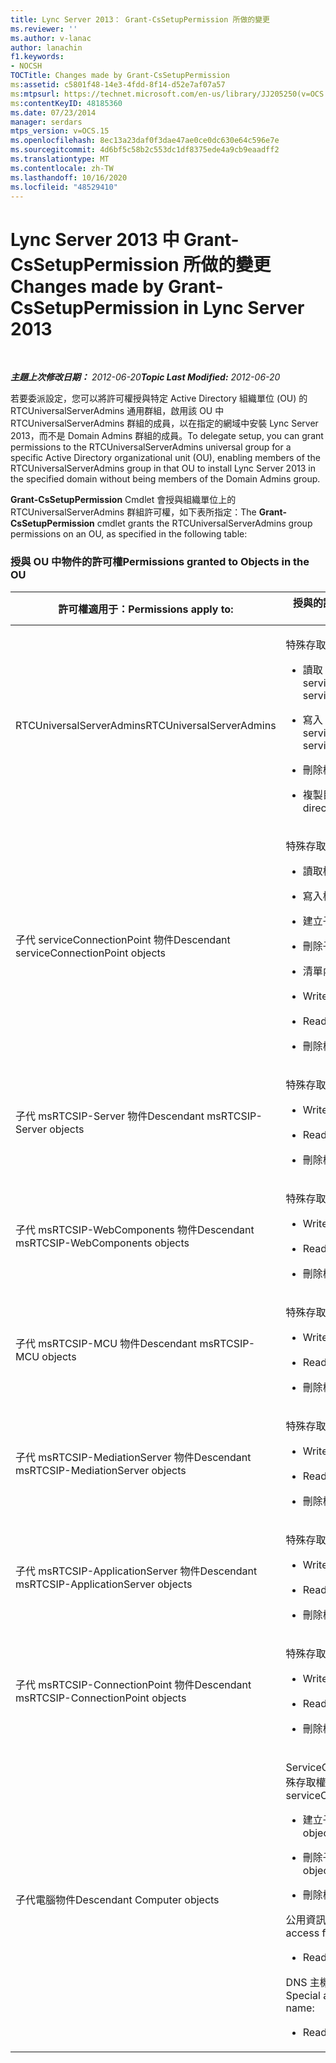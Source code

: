 ```yaml
---
title: Lync Server 2013： Grant-CsSetupPermission 所做的變更
ms.reviewer: ''
ms.author: v-lanac
author: lanachin
f1.keywords:
- NOCSH
TOCTitle: Changes made by Grant-CsSetupPermission
ms:assetid: c5801f48-14e3-4fdd-8f14-d52e7af07a57
ms:mtpsurl: https://technet.microsoft.com/en-us/library/JJ205250(v=OCS.15)
ms:contentKeyID: 48185360
ms.date: 07/23/2014
manager: serdars
mtps_version: v=OCS.15
ms.openlocfilehash: 8ec13a23daf0f3dae47ae0ce0dc630e64c596e7e
ms.sourcegitcommit: 4d6bf5c58b2c553dc1df8375ede4a9cb9eaadff2
ms.translationtype: MT
ms.contentlocale: zh-TW
ms.lasthandoff: 10/16/2020
ms.locfileid: "48529410"
---
```

# <a name="changes-made-by-grant-cssetuppermission-in-lync-server-2013"></a><span data-ttu-id="996ba-102">Lync Server 2013 中 Grant-CsSetupPermission 所做的變更</span><span class="sxs-lookup"><span data-stu-id="996ba-102">Changes made by Grant-CsSetupPermission in Lync Server 2013</span></span>

<div data-xmlns="http://www.w3.org/1999/xhtml">

<div class="topic" data-xmlns="http://www.w3.org/1999/xhtml" data-msxsl="urn:schemas-microsoft-com:xslt" data-cs="https://msdn.microsoft.com/">

<div data-asp="https://msdn2.microsoft.com/asp">



</div>

<div id="mainSection">

<div id="mainBody">

<span> </span>

<span data-ttu-id="996ba-103">_**主題上次修改日期：** 2012-06-20_</span><span class="sxs-lookup"><span data-stu-id="996ba-103">_**Topic Last Modified:** 2012-06-20_</span></span>

<span data-ttu-id="996ba-104">若要委派設定，您可以將許可權授與特定 Active Directory 組織單位 (OU) 的 RTCUniversalServerAdmins 通用群組，啟用該 OU 中 RTCUniversalServerAdmins 群組的成員，以在指定的網域中安裝 Lync Server 2013，而不是 Domain Admins 群組的成員。</span><span class="sxs-lookup"><span data-stu-id="996ba-104">To delegate setup, you can grant permissions to the RTCUniversalServerAdmins universal group for a specific Active Directory organizational unit (OU), enabling members of the RTCUniversalServerAdmins group in that OU to install Lync Server 2013 in the specified domain without being members of the Domain Admins group.</span></span>

<span data-ttu-id="996ba-105">**Grant-CsSetupPermission** Cmdlet 會授與組織單位上的 RTCUniversalServerAdmins 群組許可權，如下表所指定：</span><span class="sxs-lookup"><span data-stu-id="996ba-105">The **Grant-CsSetupPermission** cmdlet grants the RTCUniversalServerAdmins group permissions on an OU, as specified in the following table:</span></span>

### <a name="permissions-granted-to-objects-in-the-ou"></a><span data-ttu-id="996ba-106">授與 OU 中物件的許可權</span><span class="sxs-lookup"><span data-stu-id="996ba-106">Permissions granted to Objects in the OU</span></span>

<table>
<colgroup>
<col style="width: 50%" />
<col style="width: 50%" />
</colgroup>
<thead>
<tr class="header">
<th><span data-ttu-id="996ba-107">許可權適用于：</span><span class="sxs-lookup"><span data-stu-id="996ba-107">Permissions apply to:</span></span></th>
<th><span data-ttu-id="996ba-108">授與的許可權：</span><span class="sxs-lookup"><span data-stu-id="996ba-108">Permissions granted are:</span></span></th>
</tr>
</thead>
<tbody>
<tr class="odd">
<td><p><span data-ttu-id="996ba-109">RTCUniversalServerAdmins</span><span class="sxs-lookup"><span data-stu-id="996ba-109">RTCUniversalServerAdmins</span></span></p></td>
<td><p><span data-ttu-id="996ba-110">特殊存取權：</span><span class="sxs-lookup"><span data-stu-id="996ba-110">Special access:</span></span></p>
<ul>
<li><p><span data-ttu-id="996ba-111">讀取 servicePrincipalName</span><span class="sxs-lookup"><span data-stu-id="996ba-111">Read servicePrincipalName</span></span></p></li>
<li><p><span data-ttu-id="996ba-112">寫入 servicePrincipalName</span><span class="sxs-lookup"><span data-stu-id="996ba-112">Write servicePrincipalName</span></span></p></li>
<li><p><span data-ttu-id="996ba-113">刪除樹</span><span class="sxs-lookup"><span data-stu-id="996ba-113">Delete tree</span></span></p></li>
<li><p><span data-ttu-id="996ba-114">複製目錄變更</span><span class="sxs-lookup"><span data-stu-id="996ba-114">Replicating directory changes</span></span></p></li>
</ul></td>
</tr>
<tr class="even">
<td><p><span data-ttu-id="996ba-115">子代 serviceConnectionPoint 物件</span><span class="sxs-lookup"><span data-stu-id="996ba-115">Descendant serviceConnectionPoint objects</span></span></p></td>
<td><p><span data-ttu-id="996ba-116">特殊存取權：</span><span class="sxs-lookup"><span data-stu-id="996ba-116">Special access:</span></span></p>
<ul>
<li><p><span data-ttu-id="996ba-117">讀取權限</span><span class="sxs-lookup"><span data-stu-id="996ba-117">Read permissions</span></span></p></li>
<li><p><span data-ttu-id="996ba-118">寫入權限</span><span class="sxs-lookup"><span data-stu-id="996ba-118">Write permissions</span></span></p></li>
<li><p><span data-ttu-id="996ba-119">建立子項</span><span class="sxs-lookup"><span data-stu-id="996ba-119">Create child</span></span></p></li>
<li><p><span data-ttu-id="996ba-120">刪除子項</span><span class="sxs-lookup"><span data-stu-id="996ba-120">Delete child</span></span></p></li>
<li><p><span data-ttu-id="996ba-121">清單內容</span><span class="sxs-lookup"><span data-stu-id="996ba-121">List contents</span></span></p></li>
<li><p><span data-ttu-id="996ba-122">Write 屬性</span><span class="sxs-lookup"><span data-stu-id="996ba-122">Write property</span></span></p></li>
<li><p><span data-ttu-id="996ba-123">Read 屬性</span><span class="sxs-lookup"><span data-stu-id="996ba-123">Read property</span></span></p></li>
<li><p><span data-ttu-id="996ba-124">刪除樹</span><span class="sxs-lookup"><span data-stu-id="996ba-124">Delete tree</span></span></p></li>
</ul></td>
</tr>
<tr class="odd">
<td><p><span data-ttu-id="996ba-125">子代 msRTCSIP-Server 物件</span><span class="sxs-lookup"><span data-stu-id="996ba-125">Descendant msRTCSIP-Server objects</span></span></p></td>
<td><p><span data-ttu-id="996ba-126">特殊存取權：</span><span class="sxs-lookup"><span data-stu-id="996ba-126">Special access:</span></span></p>
<ul>
<li><p><span data-ttu-id="996ba-127">Write 屬性</span><span class="sxs-lookup"><span data-stu-id="996ba-127">Write property</span></span></p></li>
<li><p><span data-ttu-id="996ba-128">Read 屬性</span><span class="sxs-lookup"><span data-stu-id="996ba-128">Read property</span></span></p></li>
<li><p><span data-ttu-id="996ba-129">刪除樹</span><span class="sxs-lookup"><span data-stu-id="996ba-129">Delete tree</span></span></p></li>
</ul></td>
</tr>
<tr class="even">
<td><p><span data-ttu-id="996ba-130">子代 msRTCSIP-WebComponents 物件</span><span class="sxs-lookup"><span data-stu-id="996ba-130">Descendant msRTCSIP-WebComponents objects</span></span></p></td>
<td><p><span data-ttu-id="996ba-131">特殊存取權：</span><span class="sxs-lookup"><span data-stu-id="996ba-131">Special access:</span></span></p>
<ul>
<li><p><span data-ttu-id="996ba-132">Write 屬性</span><span class="sxs-lookup"><span data-stu-id="996ba-132">Write property</span></span></p></li>
<li><p><span data-ttu-id="996ba-133">Read 屬性</span><span class="sxs-lookup"><span data-stu-id="996ba-133">Read property</span></span></p></li>
<li><p><span data-ttu-id="996ba-134">刪除樹</span><span class="sxs-lookup"><span data-stu-id="996ba-134">Delete tree</span></span></p></li>
</ul></td>
</tr>
<tr class="odd">
<td><p><span data-ttu-id="996ba-135">子代 msRTCSIP-MCU 物件</span><span class="sxs-lookup"><span data-stu-id="996ba-135">Descendant msRTCSIP-MCU objects</span></span></p></td>
<td><p><span data-ttu-id="996ba-136">特殊存取權：</span><span class="sxs-lookup"><span data-stu-id="996ba-136">Special access:</span></span></p>
<ul>
<li><p><span data-ttu-id="996ba-137">Write 屬性</span><span class="sxs-lookup"><span data-stu-id="996ba-137">Write property</span></span></p></li>
<li><p><span data-ttu-id="996ba-138">Read 屬性</span><span class="sxs-lookup"><span data-stu-id="996ba-138">Read property</span></span></p></li>
<li><p><span data-ttu-id="996ba-139">刪除樹</span><span class="sxs-lookup"><span data-stu-id="996ba-139">Delete tree</span></span></p></li>
</ul></td>
</tr>
<tr class="even">
<td><p><span data-ttu-id="996ba-140">子代 msRTCSIP-MediationServer 物件</span><span class="sxs-lookup"><span data-stu-id="996ba-140">Descendant msRTCSIP-MediationServer objects</span></span></p></td>
<td><p><span data-ttu-id="996ba-141">特殊存取權：</span><span class="sxs-lookup"><span data-stu-id="996ba-141">Special access:</span></span></p>
<ul>
<li><p><span data-ttu-id="996ba-142">Write 屬性</span><span class="sxs-lookup"><span data-stu-id="996ba-142">Write property</span></span></p></li>
<li><p><span data-ttu-id="996ba-143">Read 屬性</span><span class="sxs-lookup"><span data-stu-id="996ba-143">Read property</span></span></p></li>
<li><p><span data-ttu-id="996ba-144">刪除樹</span><span class="sxs-lookup"><span data-stu-id="996ba-144">Delete tree</span></span></p></li>
</ul></td>
</tr>
<tr class="odd">
<td><p><span data-ttu-id="996ba-145">子代 msRTCSIP-ApplicationServer 物件</span><span class="sxs-lookup"><span data-stu-id="996ba-145">Descendant msRTCSIP-ApplicationServer objects</span></span></p></td>
<td><p><span data-ttu-id="996ba-146">特殊存取權：</span><span class="sxs-lookup"><span data-stu-id="996ba-146">Special access:</span></span></p>
<ul>
<li><p><span data-ttu-id="996ba-147">Write 屬性</span><span class="sxs-lookup"><span data-stu-id="996ba-147">Write property</span></span></p></li>
<li><p><span data-ttu-id="996ba-148">Read 屬性</span><span class="sxs-lookup"><span data-stu-id="996ba-148">Read property</span></span></p></li>
<li><p><span data-ttu-id="996ba-149">刪除樹</span><span class="sxs-lookup"><span data-stu-id="996ba-149">Delete tree</span></span></p></li>
</ul></td>
</tr>
<tr class="even">
<td><p><span data-ttu-id="996ba-150">子代 msRTCSIP-ConnectionPoint 物件</span><span class="sxs-lookup"><span data-stu-id="996ba-150">Descendant msRTCSIP-ConnectionPoint objects</span></span></p></td>
<td><p><span data-ttu-id="996ba-151">特殊存取權：</span><span class="sxs-lookup"><span data-stu-id="996ba-151">Special access:</span></span></p>
<ul>
<li><p><span data-ttu-id="996ba-152">Write 屬性</span><span class="sxs-lookup"><span data-stu-id="996ba-152">Write property</span></span></p></li>
<li><p><span data-ttu-id="996ba-153">Read 屬性</span><span class="sxs-lookup"><span data-stu-id="996ba-153">Read property</span></span></p></li>
<li><p><span data-ttu-id="996ba-154">刪除樹</span><span class="sxs-lookup"><span data-stu-id="996ba-154">Delete tree</span></span></p></li>
</ul></td>
</tr>
<tr class="odd">
<td><p><span data-ttu-id="996ba-155">子代電腦物件</span><span class="sxs-lookup"><span data-stu-id="996ba-155">Descendant Computer objects</span></span></p></td>
<td><p><span data-ttu-id="996ba-156">ServiceConnectionPoint 的特殊存取權：</span><span class="sxs-lookup"><span data-stu-id="996ba-156">Special access for serviceConnectionPoint:</span></span></p>
<ul>
<li><p><span data-ttu-id="996ba-157">建立子物件</span><span class="sxs-lookup"><span data-stu-id="996ba-157">Create child objects</span></span></p></li>
<li><p><span data-ttu-id="996ba-158">刪除子物件</span><span class="sxs-lookup"><span data-stu-id="996ba-158">Delete child objects</span></span></p></li>
<li><p><span data-ttu-id="996ba-159">刪除樹</span><span class="sxs-lookup"><span data-stu-id="996ba-159">Delete tree</span></span></p></li>
</ul>
<p><span data-ttu-id="996ba-160">公用資訊的特殊存取權：</span><span class="sxs-lookup"><span data-stu-id="996ba-160">Special access for public information:</span></span></p>
<ul>
<li><p><span data-ttu-id="996ba-161">Read 屬性</span><span class="sxs-lookup"><span data-stu-id="996ba-161">Read property</span></span></p></li>
</ul>
<p><span data-ttu-id="996ba-162">DNS 主機名稱的特殊存取權：</span><span class="sxs-lookup"><span data-stu-id="996ba-162">Special access for DNS host name:</span></span></p>
<ul>
<li><p><span data-ttu-id="996ba-163">Read 屬性</span><span class="sxs-lookup"><span data-stu-id="996ba-163">Read property</span></span></p></li>
</ul></td>
</tr>
</tbody>
</table>


</div>

<span> </span>

</div>

</div>

</div>

